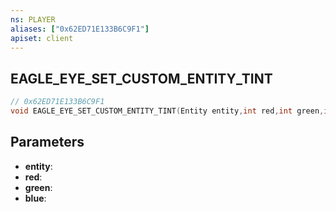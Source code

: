 ```yaml
---
ns: PLAYER
aliases: ["0x62ED71E133B6C9F1"]
apiset: client
---
```

## EAGLE_EYE_SET_CUSTOM_ENTITY_TINT

```c
// 0x62ED71E133B6C9F1
void EAGLE_EYE_SET_CUSTOM_ENTITY_TINT(Entity entity,int red,int green,int blue);
```


## Parameters
* **entity**:
* **red**:
* **green**:
* **blue**:



